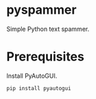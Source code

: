 # pyspammer
Simple Python text spammer.

# Prerequisites
Install PyAutoGUI.

``` pip install pyautogui ```
